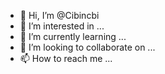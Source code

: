 - 👋 Hi, I’m @Cibincbi
- 👀 I’m interested in ...
- 🌱 I’m currently learning ...
- 💞️ I’m looking to collaborate on ...
- 📫 How to reach me ...

<!---
Cibincbi/Cibincbi is a ✨ special ✨ repository because its `README.md` (this file) appears on your GitHub profile.
You can click the Preview link to take a look at your changes.
--->
